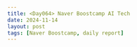 ```yaml
---
title: <Day064> Naver Boostcamp AI Tech
date: 2024-11-14
layout: post
tags: [Naver Boostcamp, daily report]
---
```

